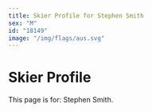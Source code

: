 ```yaml
---
title: Skier Profile for Stephen Smith
sex: "M"
id: "18149"
image: "/img/flags/aus.svg" 
---
```


# Skier Profile

This page is for: Stephen Smith.
    